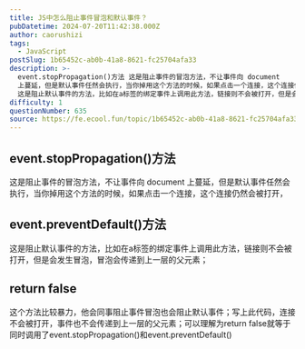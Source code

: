 ```yaml
---
title: JS中怎么阻止事件冒泡和默认事件？
pubDatetime: 2024-07-20T11:42:38.000Z
author: caorushizi
tags:
  - JavaScript
postSlug: 1b65452c-ab0b-41a8-8621-fc25704afa33
description: >-
  event.stopPropagation()方法 这是阻止事件的冒泡方法，不让事件向 document
  上蔓延，但是默认事件任然会执行，当你掉用这个方法的时候，如果点击一个连接，这个连接仍然会被打开， event.preventDefault()方法
  这是阻止默认事件的方法，比如在a标签的绑定事件上调用此方法，链接则不会被打开，但是会发生冒泡，冒泡会传递到上一层的父元素； return fals
difficulty: 1
questionNumber: 635
source: https://fe.ecool.fun/topic/1b65452c-ab0b-41a8-8621-fc25704afa33
---
```


## event.stopPropagation()方法

这是阻止事件的冒泡方法，不让事件向 document 上蔓延，但是默认事件任然会执行，当你掉用这个方法的时候，如果点击一个连接，这个连接仍然会被打开，

## event.preventDefault()方法

这是阻止默认事件的方法，比如在a标签的绑定事件上调用此方法，链接则不会被打开，但是会发生冒泡，冒泡会传递到上一层的父元素；

## return false

这个方法比较暴力，他会同事阻止事件冒泡也会阻止默认事件；写上此代码，连接不会被打开，事件也不会传递到上一层的父元素；可以理解为return false就等于同时调用了event.stopPropagation()和event.preventDefault()
